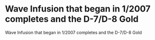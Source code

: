 # Wave Infusion that began in 1/2007 completes and the D-7/D-8 Gold

Wave Infusion that began in 1/2007 completes and the D-7/D-8 Gold